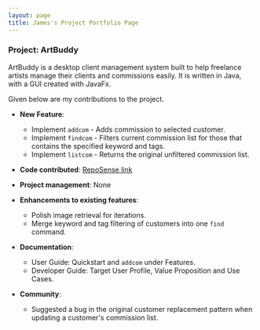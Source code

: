 ```yaml
---
layout: page
title: James's Project Portfolio Page
---
```


### Project: ArtBuddy

ArtBuddy is a desktop client management system built to help freelance artists manage
their clients and commissions easily. It is written in Java, with a GUI created with
JavaFx.

Given below are my contributions to the project.

* **New Feature**: 
  * Implement `addcom` - Adds commission to selected customer.
  * Implement `findcom` - Filters current commission list for those that contains the specified keyword and tags.
  * Implement `listcom` - Returns the original unfiltered commission list.

* **Code contributed**: [RepoSense link](https://nus-cs2103-ay2223s1.github.io/tp-dashboard/?search=zlimez)

* **Project management**: None 

* **Enhancements to existing features**: 
  * Polish image retrieval for iterations.
  * Merge keyword and tag filtering of customers into one `find` command.

* **Documentation**:
    * User Guide: Quickstart and `addcom` under Features.
    * Developer Guide: Target User Profile, Value Proposition and Use Cases.

* **Community**:
  * Suggested a bug in the original customer replacement pattern when updating a customer's commission list.

